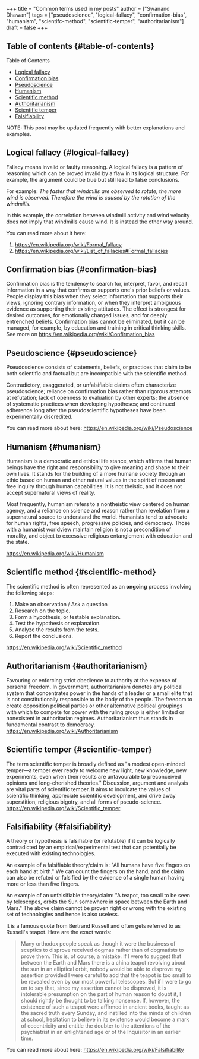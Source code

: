 +++
title = "Common terms used in my posts"
author = ["Swanand Dhawan"]
tags = ["pseudoscience", "logical-fallacy", "confirmation-bias", "humanism", "scientifc-method", "scientific-temper", "authoritarianism"]
draft = false
+++

## Table of contents {#table-of-contents}

<div class="ox-hugo-toc toc">

<div class="heading">Table of Contents</div>

- [Logical fallacy](#logical-fallacy)
- [Confirmation bias](#confirmation-bias)
- [Pseudoscience](#pseudoscience)
- [Humanism](#humanism)
- [Scientific method](#scientific-method)
- [Authoritarianism](#authoritarianism)
- [Scientific temper](#scientific-temper)
- [Falsifiability](#falsifiability)

</div>
<!--endtoc-->

NOTE: This post may be updated frequently with better explanations and examples.


## Logical fallacy {#logical-fallacy}

Fallacy means invalid or faulty reasoning. A logical fallacy is a pattern of reasoning which
can be proved invalid by a flaw in its logical structure. For example, the argument could be true
but still lead to false conclusions.

For example: _The faster that windmills are observed to rotate, the more wind is
observed. Therefore the wind is caused by the rotation of the windmills._

In this example, the correlation between windmill activity and wind velocity does
not imply that windmills cause wind. It is instead the other way around.

You can read more about it here:

1.  <https://en.wikipedia.org/wiki/Formal_fallacy>
2.  <https://en.wikipedia.org/wiki/List_of_fallacies#Formal_fallacies>


## Confirmation bias {#confirmation-bias}

Confirmation bias is the tendency to search for, interpret, favor, and recall information in
a way that confirms or supports one's prior beliefs or values. People display this bias when they
select information that supports their views, ignoring contrary information, or when they interpret
ambiguous evidence as supporting their existing attitudes. The effect is strongest for desired
outcomes, for emotionally charged issues, and for deeply entrenched beliefs.
Confirmation bias cannot be eliminated, but it can be managed, for example, by education and
training in critical thinking skills.
See more on <https://en.wikipedia.org/wiki/Confirmation_bias>


## Pseudoscience {#pseudoscience}

Pseudoscience consists of statements, beliefs, or practices that claim to be both scientific and
factual but are incompatible with the scientific method.

Contradictory, exaggerated, or unfalsifiable claims often characterize pseudoscience;
reliance on confirmation bias rather than rigorous attempts at refutation; lack of openness to
evaluation by other experts; the absence of systematic practices when developing hypotheses; and
continued adherence long after the pseudoscientific hypotheses have been experimentally
discredited.

You can read more about here: <https://en.wikipedia.org/wiki/Pseudoscience>


## Humanism {#humanism}

Humanism is a democratic and ethical life stance, which affirms that human beings have the
right and responsibility to give meaning and shape to their own lives. It stands for the building of
a more humane society through an ethic based on human and other natural values in the spirit of
reason and free inquiry through human capabilities. It is not theistic, and it does not accept
supernatural views of reality.

Most frequently, humanism refers to a nontheistic view centered on human agency, and a reliance on
science and reason rather than revelation from a supernatural source to understand the
world. Humanists tend to advocate for human rights, free speech, progressive policies, and
democracy. Those with a humanist worldview maintain religion is not a precondition of morality,
and object to excessive religious entanglement with education and the state.

<https://en.wikipedia.org/wiki/Humanism>


## Scientific method {#scientific-method}

The scientific method is often represented as an **ongoing** process involving the following steps:

1.  Make an observation / Ask a question
2.  Research on the topic.
3.  Form a hypothesis, or testable explanation.
4.  Test the hypothesis or explanation.
5.  Analyze the results from the tests.
6.  Report the conclusions.

<https://en.wikipedia.org/wiki/Scientific_method>


## Authoritarianism {#authoritarianism}

Favouring or enforcing strict obedience to authority at the expense of personal freedom.
In government, authoritarianism denotes any political system that concentrates power in the hands of
a leader or a small elite that is not constitutionally responsible to the body of the people.
The freedom to create opposition political parties or other alternative political groupings with
which to compete for power with the ruling group is either limited or nonexistent in authoritarian
regimes.
Authoritarianism thus stands in fundamental contrast to democracy.
<https://en.wikipedia.org/wiki/Authoritarianism>


## Scientific temper {#scientific-temper}

The term scientific temper is broadly defined as "a modest open-minded temper—a temper ever
ready to welcome new light, new knowledge, new experiments, even when their results are unfavourable
to preconceived opinions and long-cherished theories."
Discussion, argument and analysis are vital parts of scientific temper. It aims to inculcate the
values of scientific thinking, appreciate scientific development, and drive away superstition,
religious bigotry, and all forms of pseudo-science.
<https://en.wikipedia.org/wiki/Scientific_temper>


## Falsifiability {#falsifiability}

A theory or hypothesis is falsifiable (or refutable) if it can be logically contradicted by an
empirical/experimental test that can potentially be executed with existing technologies.

An example of a falsifiable theory/claim is: "All humans have five fingers on each hand at birth."
We can count the fingers on the hand, and the claim can also be refuted or falsified by the
evidence of a single human having more or less than five fingers.

An example of an unfalsifiable theory/claim: "A teapot, too small to be seen by telescopes, orbits
the Sun somewhere in space between the Earth and Mars."
The above claim cannot be proven right or wrong with the existing set of technologies and hence
is also useless.

It is a famous quote from Bertrand Russell and often gets referred to as Russell's teapot.  Here
are the exact words:

> Many orthodox people speak as though it were the business of sceptics to disprove received
> dogmas rather than of dogmatists to prove them. This is, of course, a mistake. If I were to
> suggest that between the Earth and Mars there is a china teapot revolving about the sun in an
> elliptical orbit, nobody would be able to disprove my assertion provided I were careful to add
> that the teapot is too small to be revealed even by our most powerful telescopes. But if I were
> to go on to say that, since my assertion cannot be disproved, it is intolerable presumption on
> the part of human reason to doubt it, I should rightly be thought to be talking nonsense. If,
> however, the existence of such a teapot were affirmed in ancient books, taught as the sacred
> truth every Sunday, and instilled into the minds of children at school, hesitation to believe in
> its existence would become a mark of eccentricity and entitle the doubter to the attentions of
> the psychiatrist in an enlightened age or of the Inquisitor in an earlier time.

You can read more about here: <https://en.wikipedia.org/wiki/Falsifiability>
